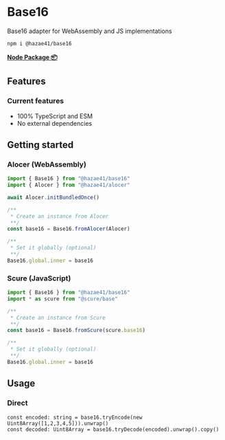 # Base16

Base16 adapter for WebAssembly and JS implementations

```bash
npm i @hazae41/base16
```

[**Node Package 📦**](https://www.npmjs.com/package/@hazae41/base16)

## Features

### Current features
- 100% TypeScript and ESM
- No external dependencies

## Getting started

### Alocer (WebAssembly)

```typescript
import { Base16 } from "@hazae41/base16"
import { Alocer } from "@hazae41/alocer"

await Alocer.initBundledOnce()

/**
 * Create an instance from Alocer
 **/
const base16 = Base16.fromAlocer(Alocer)

/**
 * Set it globally (optional)
 **/
Base16.global.inner = base16
```

### Scure (JavaScript)

```typescript
import { Base16 } from "@hazae41/base16"
import * as scure from "@scure/base"

/**
 * Create an instance from Scure
 **/
const base16 = Base16.fromScure(scure.base16)

/**
 * Set it globally (optional)
 **/
Base16.global.inner = base16
```

## Usage

### Direct

```tsx
const encoded: string = base16.tryEncode(new Uint8Array([1,2,3,4,5])).unwrap()
const decoded: Uint8Array = base16.tryDecode(encoded).unwrap().copy()
```